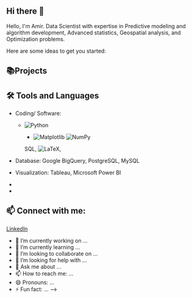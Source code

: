 ## Hi there 👋

Hello, I'm Amir. Data Scientist with expertise in Predictive modeling and algorithm development, Advanced statistics, Geospatial analysis, and Optimization problems.


Here are some ideas to get you started:

## 📚Projects


## 🛠️ Tools and Languages
- Coding/ Software:
  - ![Python](https://img.shields.io/badge/Python-3776AB?style=flat&logo=python&logoColor=white) 
      - ![Matplotlib](https://img.shields.io/badge/Matplotlib-%23ffffff.svg?style=for-the-badge&logo=Matplotlib&logoColor=black)  ![NumPy](https://img.shields.io/badge/numpy-%23013243.svg?style=for-the-badge&logo=numpy&logoColor=white)


     SQL, ![LaTeX](https://img.shields.io/badge/latex-%23008080.svg?style=for-the-badge&logo=latex&logoColor=white), 
- Database: Google BigQuery, PostgreSQL, MySQL
- Visualization: Tableau, Microsoft Power BI

- 
  
- 

## 📫 Connect with me:
[LinkedIn](https://www.linkedin.com/in/amir-yaghoubi/)

- 🔭 I’m currently working on ...
- 🌱 I’m currently learning ...
- 👯 I’m looking to collaborate on ...
- 🤔 I’m looking for help with ...
- 💬 Ask me about ...
- 📫 How to reach me: ...
- 😄 Pronouns: ...
- ⚡ Fun fact: ...
-->
